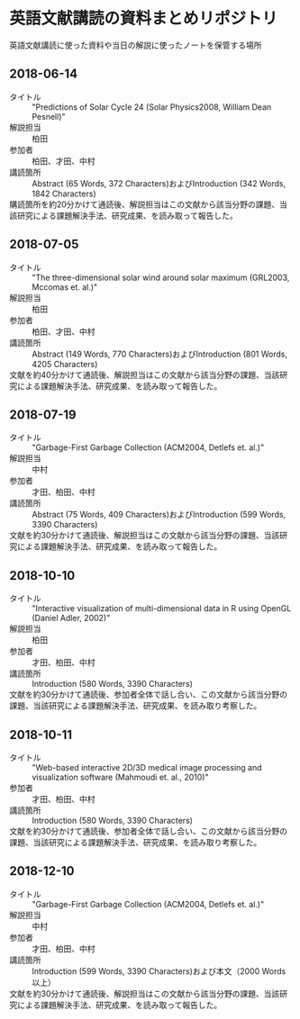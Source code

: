 # 英語文献講読の資料まとめリポジトリ

英語文献講読に使った資料や当日の解説に使ったノートを保管する場所

## 2018-06-14
<dl>
	<dt>タイトル</dt>
	<dd>"Predictions of Solar Cycle 24 (Solar Physics2008, William Dean Pesnell)"</dd>
	<dt>解説担当</dt>
	<dd>柏田</dd>
	<dt>参加者</dt>
	<dd>柏田、才田、中村</dd>
	<dt>講読箇所</dt>
	<dd>Abstract (65 Words, 372 Characters)およびIntroduction (342 Words, 1842 Characters)</dd>
	購読箇所を約20分かけて通読後、解説担当はこの文献から該当分野の課題、当該研究による課題解決手法、研究成果、を読み取って報告した。
</dl>


## 2018-07-05
<dl>
	<dt>タイトル</dt>
	<dd>"The three-dimensional solar wind around solar maximum (GRL2003, Mccomas et. al.)"</dd>
	<dt>解説担当</dt>
	<dd>柏田</dd>
	<dt>参加者</dt>
	<dd>柏田、才田、中村</dd>
	<dt>講読箇所</dt>
	<dd>Abstract (149 Words, 770 Characters)およびIntroduction (801 Words, 4205 Characters)</dd>
	文献を約40分かけて通読後、解説担当はこの文献から該当分野の課題、当該研究による課題解決手法、研究成果、を読み取って報告した。
</dl>

## 2018-07-19
<dl>
	<dt>タイトル</dt>
	<dd>"Garbage-First Garbage Collection (ACM2004, Detlefs et. al.)"</dd>
	<dt>解説担当</dt>
	<dd>中村</dd>
	<dt>参加者</dt>
	<dd>才田、柏田、中村</dd>
	<dt>講読箇所</dt>
	<dd>Abstract (75 Words, 409 Characters)およびIntroduction (599 Words, 3390 Characters)</dd>
	文献を約30分かけて通読後、解説担当はこの文献から該当分野の課題、当該研究による課題解決手法、研究成果、を読み取って報告した。
</dl>

## 2018-10-10
<dl>
<dt>タイトル</dt>
<dd>"Interactive visualization of multi-dimensional data in R using OpenGL (Daniel Adler, 2002)"</dd>
<dt>解説担当</dt>
<dd>柏田</dd>
<dt>参加者</dt>
<dd>才田、柏田、中村</dd>
<dt>講読箇所</dt>
<dd>Introduction (580 Words, 3390 Characters)</dd>
文献を約30分かけて通読後、参加者全体で話し合い、この文献から該当分野の課題、当該研究による課題解決手法、研究成果、を読み取り考察した。
</dl>

## 2018-10-11
<dl>
<dt>タイトル</dt>
<dd>"Web-based interactive 2D/3D medical image processing and visualization software (Mahmoudi et. al., 2010)"</dd>
<dt>参加者</dt>
<dd>才田、柏田、中村</dd>
<dt>講読箇所</dt>
<dd>Introduction (580 Words, 3390 Characters)</dd>
文献を約30分かけて通読後、参加者全体で話し合い、この文献から該当分野の課題、当該研究による課題解決手法、研究成果、を読み取り考察した。
</dl>

## 2018-12-10
<dl>
	<dt>タイトル</dt>
	<dd>"Garbage-First Garbage Collection (ACM2004, Detlefs et. al.)"</dd>
	<dt>解説担当</dt>
	<dd>中村</dd>
	<dt>参加者</dt>
	<dd>才田、柏田、中村</dd>
	<dt>講読箇所</dt>
	<dd>Introduction (599 Words, 3390 Characters)および本文（2000 Words以上）</dd>
	文献を約30分かけて通読後、解説担当はこの文献から該当分野の課題、当該研究による課題解決手法、研究成果、を読み取って報告した。
</dl>
